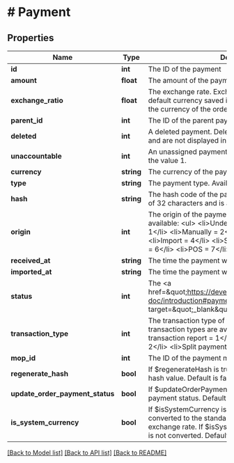 # # Payment

## Properties

Name | Type | Description | Notes
------------ | ------------- | ------------- | -------------
**id** | **int** | The ID of the payment | [optional] 
**amount** | **float** | The amount of the payment | [optional] 
**exchange_ratio** | **float** | The exchange rate. Exchange rates are used if the default currency saved in plentymarkets differs from the currency of the order. | [optional] 
**parent_id** | **int** | The ID of the parent payment | [optional] 
**deleted** | **int** | A deleted payment. Deleted payments have the value 1 and are not displayed in the plentymarkets back end. | [optional] 
**unaccountable** | **int** | An unassigned payment. Unassigned payments have the value 1. | [optional] 
**currency** | **string** | The currency of the payment in ISO 4217 code. | [optional] 
**type** | **string** | The payment type. Available types are credit and debit. | [optional] 
**hash** | **string** | The hash code of the payment. The hash code consists of 32 characters and is automatically generated. | [optional] 
**origin** | **int** | The origin of the payment. The following origins are available: &lt;ul&gt;     &lt;li&gt;Undefined &#x3D; 0&lt;/li&gt;     &lt;li&gt;System &#x3D; 1&lt;/li&gt;     &lt;li&gt;Manually &#x3D; 2&lt;/li&gt;     &lt;li&gt;SOAP &#x3D; 3&lt;/li&gt;     &lt;li&gt;Import &#x3D; 4&lt;/li&gt;     &lt;li&gt;Split payment &#x3D; 5&lt;/li&gt;     &lt;li&gt;Plugin &#x3D; 6&lt;/li&gt;     &lt;li&gt;POS &#x3D; 7&lt;/li&gt; &lt;/ul&gt; | [optional] 
**received_at** | **string** | The time the payment was received | [optional] 
**imported_at** | **string** | The time the payment was imported | [optional] 
**status** | **int** | The &lt;a href&#x3D;\&quot;https://developers.plentymarkets.com/rest-doc/introduction#payment-statuses\&quot;  target&#x3D;\&quot;_blank\&quot;&gt;status&lt;/a&gt; of the payment | [optional] 
**transaction_type** | **int** | The transaction type of the payment. The following transaction types are available: &lt;ul&gt;     &lt;li&gt;Interim transaction report &#x3D; 1&lt;/li&gt;     &lt;li&gt;Booked payment &#x3D; 2&lt;/li&gt;     &lt;li&gt;Split payment &#x3D; 3&lt;/li&gt; &lt;/ul&gt; | [optional] 
**mop_id** | **int** | The ID of the payment method | [optional] 
**regenerate_hash** | **bool** | If $regenerateHash is true, regenerate the payment hash value. Default is false. | [optional] 
**update_order_payment_status** | **bool** | If $updateOrderPaymentStatus is true, update the order payment status. Default is false. | [optional] 
**is_system_currency** | **bool** | If $isSystemCurrency is false, the value will be converted to the standard currency with the provided exchange rate. If $isSystemCurrency is false, the value is not converted. Default is true. | [optional] 

[[Back to Model list]](../../README.md#documentation-for-models) [[Back to API list]](../../README.md#documentation-for-api-endpoints) [[Back to README]](../../README.md)


